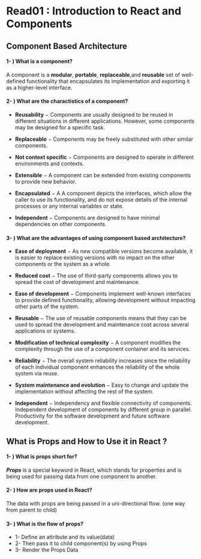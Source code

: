 # Read01 : Introduction to React and Components

## Component Based Architecture
#### 1- ) What is a component?
A component is a **modular**, **portable**, **replaceable**,and **reusable** set of well-defined functionality that encapsulates its implementation and exporting it as a higher-level interface.

#### 2- ) What are the charactistics of a component?
+ **Reusability** − Components are usually designed to be reused in different situations in different applications. However, some components may be designed for a specific task.

+ **Replaceable** − Components may be freely substituted with other similar components.

+ **Not context specific** − Components are designed to operate in different environments and contexts.

+ **Extensible** − A component can be extended from existing components to provide new behavior.

+ **Encapsulated** − A A component depicts the interfaces, which allow the caller to use its functionality, and do not expose details of the internal processes or any internal variables or state.

+ **Independent** − Components are designed to have minimal dependencies on other components.

#### 3- ) What are the advantages of using component based architecture?
+ **Ease of deployment** − As new compatible versions become available, it is easier to replace existing versions with no impact on the other components or the system as a whole.

+ **Reduced cost** − The use of third-party components allows you to spread the cost of development and maintenance.

+ **Ease of development** − Components implement well-known interfaces to provide defined functionality, allowing development without impacting other parts of the system.

+ **Reusable** − The use of reusable components means that they can be used to spread the development and maintenance cost across several applications or systems.

+ **Modification of technical complexity** − A component modifies the complexity through the use of a component container and its services.

+ **Reliability** − The overall system reliability increases since the reliability of each individual component enhances the reliability of the whole system via reuse.

+ **System maintenance and evolution** − Easy to change and update the implementation without affecting the rest of the system.

+ **Independent** − Independency and flexible connectivity of components. Independent development of components by different group in parallel. Productivity for the software development and future software development.


## What is Props and How to Use it in React ?

#### 1- ) What is props short for?
***Props*** is a special keyword in React, which stands for properties and is being used for passing data from one component to another.

#### 2- ) How are props used in React?

The data with props are being passed in a uni-directional flow. (one way from parent to child)
#### 3- ) What is the flow of props?
* 1- Define an attribute and its value(data)
* 2- Then pass it to child component(s) by using Props
* 3- Render the Props Data